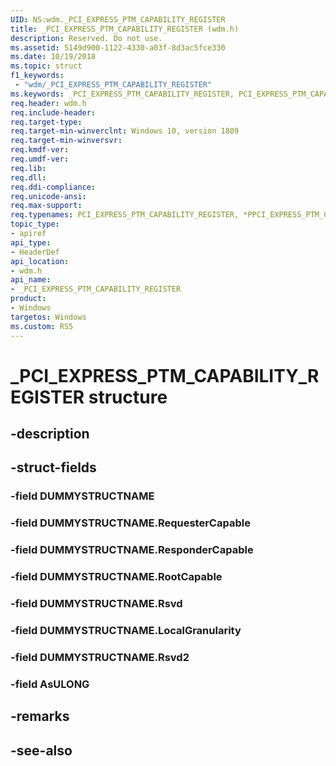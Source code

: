 ```yaml
---
UID: NS:wdm._PCI_EXPRESS_PTM_CAPABILITY_REGISTER
title: _PCI_EXPRESS_PTM_CAPABILITY_REGISTER (wdm.h)
description: Reserved. Do not use.
ms.assetid: 5149d900-1122-4330-a03f-8d3ac5fce330
ms.date: 10/19/2018
ms.topic: struct
f1_keywords:
 - "wdm/_PCI_EXPRESS_PTM_CAPABILITY_REGISTER"
ms.keywords: _PCI_EXPRESS_PTM_CAPABILITY_REGISTER, PCI_EXPRESS_PTM_CAPABILITY_REGISTER, *PPCI_EXPRESS_PTM_CAPABILITY_REGISTER, 
req.header: wdm.h
req.include-header:
req.target-type:
req.target-min-winverclnt: Windows 10, version 1809
req.target-min-winversvr:
req.kmdf-ver:
req.umdf-ver:
req.lib:
req.dll:
req.ddi-compliance:
req.unicode-ansi:
req.max-support:
req.typenames: PCI_EXPRESS_PTM_CAPABILITY_REGISTER, *PPCI_EXPRESS_PTM_CAPABILITY_REGISTER
topic_type: 
- apiref
api_type: 
- HeaderDef
api_location: 
- wdm.h
api_name: 
- _PCI_EXPRESS_PTM_CAPABILITY_REGISTER
product:
- Windows
targetos: Windows
ms.custom: RS5
---
```


# _PCI_EXPRESS_PTM_CAPABILITY_REGISTER structure

## -description


## -struct-fields

### -field DUMMYSTRUCTNAME
 
### -field DUMMYSTRUCTNAME.RequesterCapable
 
### -field DUMMYSTRUCTNAME.ResponderCapable
 
### -field DUMMYSTRUCTNAME.RootCapable
 
### -field DUMMYSTRUCTNAME.Rsvd
 
### -field DUMMYSTRUCTNAME.LocalGranularity
 
### -field DUMMYSTRUCTNAME.Rsvd2
 
### -field AsULONG
 

## -remarks

## -see-also
